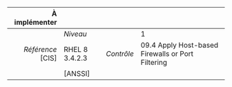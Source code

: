 
|           À implémenter    |    |    |    |
|----------------:|:---|---:|:---|
|                 |*Niveau*|| 1 |
|*Référence* [CIS]| RHEL 8 3.4.2.3 |*Contrôle*| 09.4 Apply Host-based Firewalls or Port Filtering |
|                 |[ANSSI] ||  |

